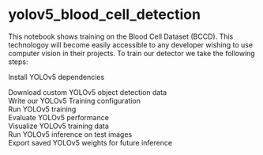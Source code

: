 # yolov5_blood_cell_detection
This notebook shows training on the Blood Cell Dataset (BCCD). This technologoy will become easily accessible to any developer wishing to use computer vision in their projects.
To train our detector we take the following steps:<br>

Install YOLOv5 dependencies<br>

  Download custom YOLOv5 object detection data<br>
  Write our YOLOv5 Training configuration<br>
  Run YOLOv5 training<br>
  Evaluate YOLOv5 performance<br>
  Visualize YOLOv5 training data<br>
  Run YOLOv5 inference on test images<br>
  Export saved YOLOv5 weights for future inference
